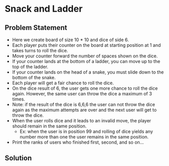 # Snack and Ladder

## Problem Statement

- Here we create board of size 10 * 10 and dice of side 6.
- Each player puts their counter on the board at starting position at 1 and takes turns to roll the dice.
- Move your counter forward the number of spaces shown on the dice.
- If your counter lands at the bottom of a ladder, you can move up to the top of the ladder.
- If your counter lands on the head of a snake, you must slide down to the bottom of the snake.
- Each player will get a fair chance to roll the dice.
- On the dice result of 6, the user gets one more chance to roll the dice again. However, the same user can throw the dice a maximum of 3 times.
- Note: if the result of the dice is 6,6,6 the user can not throw the dice again as the maximum attempts are over and the next user will get to throw the dice.
- When the user rolls dice and it leads to an invalid move, the player should remain in the same position.
  - Ex: when the user is in position 99 and rolling of dice yields any number more than one the user remains in the same position.
- Print the ranks of users who finished first, second, and so on…


## Solution

